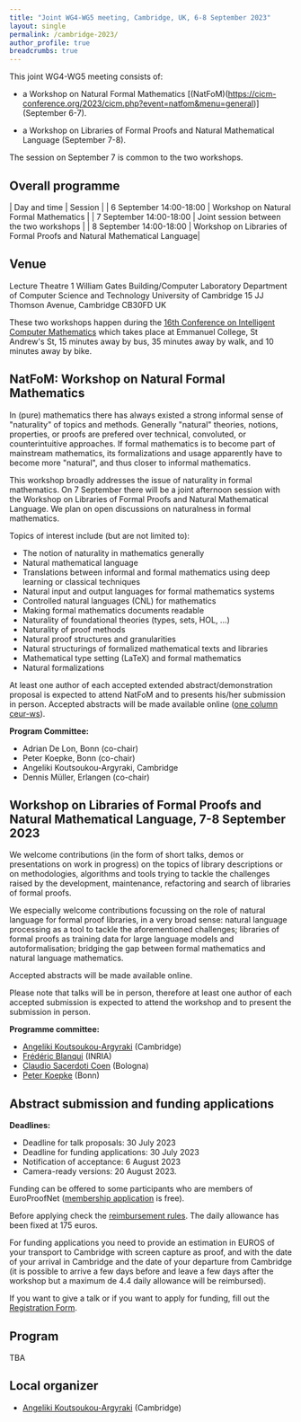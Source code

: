 ```yaml
---
title: "Joint WG4-WG5 meeting, Cambridge, UK, 6-8 September 2023"
layout: single
permalink: /cambridge-2023/
author_profile: true
breadcrumbs: true
---
```


This joint WG4-WG5 meeting consists of:

- a Workshop on Natural Formal Mathematics [(NatFoM)(https://cicm-conference.org/2023/cicm.php?event=natfom&menu=general)] (September 6-7).

- a Workshop on Libraries of Formal Proofs and Natural Mathematical Language (September 7-8).

The session on September 7 is common to the two workshops.

## Overall programme

| Day and time | Session |
| 6 September 14:00-18:00 | Workshop on Natural Formal Mathematics |
| 7 September 14:00-18:00 | Joint session between the two workshops |
| 8 September 14:00-18:00 | Workshop on Libraries of Formal Proofs and Natural Mathematical Language|

## Venue

Lecture Theatre 1
William Gates Building/Computer Laboratory
Department of Computer Science and Technology
University of Cambridge
15 JJ Thomson Avenue, 
Cambridge CB30FD
UK

These two workshops happen during the [16th Conference on Intelligent Computer Mathematics](https://cicm-conference.org/2023/) which takes place at Emmanuel College, St Andrew's St, 15 minutes away by bus, 35 minutes away by walk, and 10 minutes away by bike.

## NatFoM: Workshop on Natural Formal Mathematics

In (pure) mathematics there has always existed a strong informal sense of "naturality" of topics and methods. Generally "natural" theories, notions, properties, or proofs are prefered over technical, convoluted, or counterintuitive approaches. If formal mathematics is to become part of mainstream mathematics, its formalizations and usage apparently have to become more "natural", and thus closer to informal mathematics.

This workshop broadly addresses the issue of naturality in formal mathematics. On 7 September there will be a joint afternoon session with the Workshop on Libraries of Formal Proofs and Natural Mathematical Language. We plan on open discussions on naturalness in formal mathematics.

Topics of interest include (but are not limited to):
  * The notion of naturality in mathematics generally
  * Natural mathematical language
  * Translations between informal and formal mathematics using deep learning or classical techniques
  * Natural input and output languages for formal mathematics systems
  * Controlled natural languages (CNL) for mathematics
  * Making formal mathematics documents readable
  * Naturality of foundational theories (types, sets, HOL, ...)
  * Naturality of proof methods
  * Natural proof structures and granularities
  * Natural structurings of formalized mathematical texts and libraries
  * Mathematical type setting (LaTeX) and formal mathematics
  * Natural formalizations

At least one author of each accepted extended abstract/demonstration proposal is expected to attend NatFoM and to presents his/her submission in person. Accepted abstracts will be made available online ([one column ceur-ws](http://ceur-ws.org/Vol-XXX/samplestyles/onecolceurws.sty)).

**Program Committee:**
  * Adrian De Lon, Bonn (co-chair)
  * Peter Koepke, Bonn (co-chair)
  * Angeliki Koutsoukou-Argyraki, Cambridge
  * Dennis Müller, Erlangen (co-chair)

## Workshop on Libraries of Formal Proofs and Natural Mathematical Language, 7-8 September 2023

We welcome contributions (in the form of short talks, demos or presentations on work in progress) on the topics of library descriptions or on methodologies, algorithms and tools trying to tackle the challenges raised by the development, maintenance, refactoring and search of libraries of formal proofs.

We especially welcome contributions focussing on the role of natural language for formal proof libraries, in a very broad sense: natural language processing as a tool to tackle the aforementioned challenges; libraries of formal proofs as training data for large language models and autoformalisation; bridging the gap between formal mathematics and natural language mathematics.

Accepted abstracts will be made available online.

Please note that talks will be in person, therefore at least one author of each accepted submission is expected to attend the workshop and to present the submission in person. 

**Programme committee:**
  * [Angeliki Koutsoukou-Argyraki](https://www.cl.cam.ac.uk/~ak2110/) (Cambridge)
  * [Frédéric Blanqui](https://blanqui.gitlabpages.inria.fr/) (INRIA)
  * [Claudio Sacerdoti Coen](https://www.cs.unibo.it/~sacerdot/) (Bologna)
  * [Peter Koepke](https://www.math.uni-bonn.de/people/koepke/) (Bonn)

## Abstract submission and funding applications

**Deadlines:**
  * Deadline for talk proposals: 30 July 2023
  * Deadline for funding applications: 30 July 2023
  * Notification of acceptance: 6 August 2023
  * Camera-ready versions: 20 August 2023.
 

Funding can be offered to some participants who are members of EuroProofNet ([membership application](https://e-services.cost.eu/action/CA20111/working-groups/apply) is free).

Before applying check the [reimbursement rules](../reimbursement-rules). The daily allowance has been fixed at 175 euros.

For funding applications you need to provide an estimation in EUROS of your transport to Cambridge with screen capture as proof, and with the date of your arrival in Cambridge and the date of your departure from Cambridge (it is possible to arrive a few days before and leave a few days after the workshop but a maximum de 4.4 daily allowance will be reimbursed).

If you want to give a talk or if you want to apply for funding, fill out the [Registration Form](https://docs.google.com/forms/d/e/1FAIpQLSfSv1lE3nk0eIcPvQMVqCKCpe_1yMIQFTNaMHuAtEUbIdi93A/viewform?usp=pp_url).

## Program

TBA

## Local organizer

* [Angeliki Koutsoukou-Argyraki](https://www.cl.cam.ac.uk/~ak2110/) (Cambridge)
